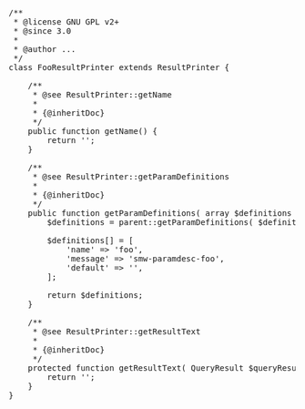 <pre>
/**
 * @license GNU GPL v2+
 * @since 3.0
 *
 * @author ...
 */
class FooResultPrinter extends ResultPrinter {

	/**
	 * @see ResultPrinter::getName
	 *
	 * {@inheritDoc}
	 */
	public function getName() {
		return '';
	}

	/**
	 * @see ResultPrinter::getParamDefinitions
	 *
	 * {@inheritDoc}
	 */
	public function getParamDefinitions( array $definitions ) {
		$definitions = parent::getParamDefinitions( $definitions );

		$definitions[] = [
			'name' => 'foo',
			'message' => 'smw-paramdesc-foo',
			'default' => '',
		];

		return $definitions;
	}

	/**
	 * @see ResultPrinter::getResultText
	 *
	 * {@inheritDoc}
	 */
	protected function getResultText( QueryResult $queryResult, $outputMode ) {
		return '';
	}
}
</pre>
